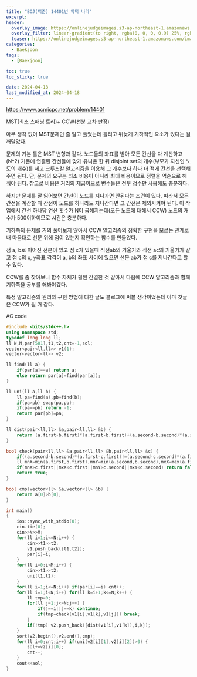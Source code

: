 ```yaml
---
title: "BOJ(백준) 14401번 악덕 나라"
excerpt:
header:
  overlay_image: https://onlinejudgeimages.s3-ap-northeast-1.amazonaws.com/images/boj-og.png
  overlay_filter: linear-gradient(to right, rgba(0, 0, 0, 0.9) 25%, rgba(0, 0, 0, 0))
  teaser: https://onlinejudgeimages.s3-ap-northeast-1.amazonaws.com/images/boj-og.png
categories:
  - Baekjoon
tags:
  - [Baekjoon]

toc: true
toc_sticky: true

date: 2024-04-18
last_modified_at: 2024-04-18
---
```


<https://www.acmicpc.net/problem/14401>


MST(최소 스패닝 트리)+ CCW(선분 교차 판정)
 
아무 생각 없이 MST문제인 줄 알고 풀었는데 틀리고 뒤늦게 기하적인 요소가 있다는 걸 깨달았다.

문제의 기본 틀은 MST 변형과 같다. 노드들의 좌표를 받아 모든 간선을 다 계산하고(N^2) 기존에 연결된 간선들에 맞게 유니온 한 뒤 disjoint set의 개수(부모가 자신인 노도의 개수)를 세고 크루스칼 알고리즘을 이용해 그 개수보다 하나 더 적게 간선을 선택해주면 된다. 단, 문제의 요구는 최소 비용이 아니라 최대 비용이므로 정렬을 역순으로 해줘야 된다. 참고로 비용은 거리의 제곱이므로 변수들은 전부 정수만 사용해도 충분하다.

하지만 문제를 잘 읽어보면 간선이 노드를 지나가면 안된다는 조건이 있다. 따라서 모든 간선을 계산할 때 간선이 노드를 하나라도 지나간다면 그 간선은 제외시켜야 된다. 이 작업에서 간선 하나당 연산 횟수가 N이 곱해지는데(모든 노드에 대해서 CCW) 노드의 개수가 500이하이므로 시간은 충분하다.

기하쪽의 문제를 거의 풀어보지 않아서 CCW 알고리즘의 정확한 구현을 모르는 관계로 내 마음대로 선분 위에 점이 있는지 확인하는 함수를 만들었다.

점 a, b로 이어진 선분이 있고 점 c가 있을때 직선ab의 기울기와 직선 ac의 기울기가 같고 점 c의 x, y좌표 각각이 a, b의 좌표 사이에 있으면 선분 ab가 점 c를 지나간다고 할 수 있다.

CCW를 좀 찾아보니 함수 자체가 훨씬 간결한 것 같아서 다음에 CCW 알고리즘과 함께 기하쪽을 공부를 해봐야겠다.

특정 알고리즘의 원리와 구현 방법에 대한 글도 블로그에 써볼 생각이었는데 아마 첫글은 CCW가 될 거 같다.

AC code
```cpp
#include <bits/stdc++.h>
using namespace std;
typedef long long ll;
ll N,M,par[501],t1,t2,cnt=-1,sol;
vector<pair<ll,ll>> v1(1);
vector<vector<ll>> v2;

ll find(ll a) {
	if(par[a]==a) return a;
	else return par[a]=find(par[a]);
}

ll uni(ll a,ll b) {
	ll pa=find(a),pb=find(b);
	if(pa>pb) swap(pa,pb);
	if(pa==pb) return -1;
	return par[pb]=pa;
}

ll dist(pair<ll,ll> &a,pair<ll,ll> &b) {
	return (a.first-b.first)*(a.first-b.first)+(a.second-b.second)*(a.second-b.second);
}

bool check(pair<ll,ll> &a,pair<ll,ll> &b,pair<ll,ll> &c) {
	if((a.second-b.second)*(a.first-c.first)!=(a.second-c.second)*(a.first-b.first)) return false;
	ll mnX=min(a.first,b.first),mnY=min(a.second,b.second),mxX=max(a.first,b.first),mxY=max(a.second,b.second);
	if(mnX>c.first||mxX<c.first||mnY>c.second||mxY<c.second) return false;
	return true;
}

bool cmp(vector<ll> &a,vector<ll> &b) {
	return a[0]>b[0];
}

int main()
{
	ios::sync_with_stdio(0);
	cin.tie(0);
	cin>>N>>M;
	for(ll i=1;i<=N;i++) {
		cin>>t1>>t2;
		v1.push_back({t1,t2});
		par[i]=i;
	}
	for(ll i=0;i<M;i++) {
		cin>>t1>>t2;
		uni(t1,t2);
	}
	for(ll i=1;i<=N;i++) if(par[i]==i) cnt++;
	for(ll i=1;i<N;i++) for(ll k=i+1;k<=N;k++) {
		ll tmp=0;
		for(ll j=1;j<=N;j++) {
			if(j==i||j==k) continue;
			if(tmp=check(v1[i],v1[k],v1[j])) break;
		}
		if(!tmp) v2.push_back({dist(v1[i],v1[k]),i,k});
	}
	sort(v2.begin(),v2.end(),cmp);
	for(ll i=0;cnt;i++) if(uni(v2[i][1],v2[i][2])>0) {
		sol+=v2[i][0];
		cnt--;
	}
	cout<<sol;
}
```